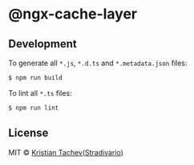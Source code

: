 # @ngx-cache-layer

## Development

To generate all `*.js`, `*.d.ts` and `*.metadata.json` files:

```bash
$ npm run build
```

To lint all `*.ts` files:

```bash
$ npm run lint
```

## License

MIT © [Kristian Tachev(Stradivario)](mailto:kristiqn.tachev@gmail.com)
